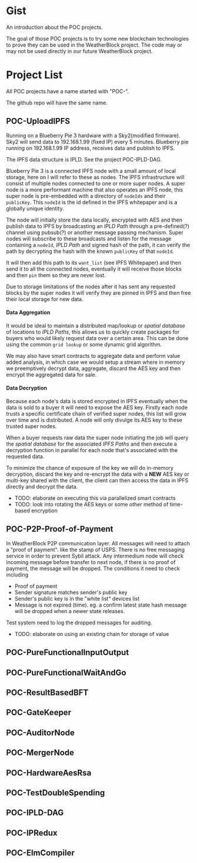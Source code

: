 # Gist
An introduction about the POC projects.

The goal of those POC projects is to try some new blockchain technologies to prove they can be used in the WeatherBlock project. The code may or may not be used directly in our future WeatherBlock project. 


# Project List
All POC projects have a name started with "POC-". 

The github repo will have the same name. 



## POC-UploadIPFS

Running on a Blueberry Pie 3 hardware with a Sky2(modified firmware). 
Sky2 will send data to 192.168.1.99 (fixed IP) every 5 minutes.
Blueberry pie running on 192.168.1.99 IP address, receives data and publish to IPFS.

The IPFS data structure is IPLD. See the project POC-IPLD-DAG.

Blueberry Pie 3 is a connected IPFS node with a small amount of local storage, here on I will refer to these as nodes. The IPFS infrastructure will consist of multiple nodes connected
to one or more super nodes. A super node is a more performant machine that also operates an IPFS node, this super node is pre-embedded with a directory of `nodeIds` and their `publicKey`.
This `nodeId` is the id defined in the IPFS whitepaper and is a globally unique identity. 

The node will initially store the data locally, encrypted with AES and then publish data to IPFS by broadcasting an *IPLD Path* through a pre-defined(?) channel using pubsub(?) or another message passing mechanism. 
Super nodes will subscribe to these broadcasts and listen for the message containing a `nodeId`, *IPLD Path* and signed hash of the path, it can verify the path by decrypting the hash with the known `publicKey` of that `nodeId`.

It will then add this path to its `want_list` (see IPFS Whitepaper) and then send it to all the connected nodes, eventually it will receive those blocks and then `pin` them so they are never lost.

Due to storage limitations of the nodes after it has sent any requested blocks by the super nodes it will verify they are pinned in IPFS and then free their local storage for new data.


#### Data Aggregation

It would be ideal to maintain a distributed map/lookup or *spatial database* of locations to *IPLD Paths*, this allows us to quickly create packages for buyers who would likely
request data over a certain area. This can be done using the common `grid lookup` or some dynamic grid algorithm.

We may also have smart contracts to aggregate data and perform value added analysis, in which case we would setup a stream where in memory we 
preemptively decrypt data, aggregate, discard the AES key and then encrypt the aggregated data for sale.


#### Data Decryption

Because each node's data is stored encrypted in IPFS eventually when the data is sold to a buyer it will need to expose the AES key. Firstly each node trusts a specific certificate chain of verified super nodes, this list 
will grow over time and is distributed. A node will only divulge its AES key to these trusted super nodes. 

When a buyer requests raw data the super node initiating the job will query the *spatial database* for the associated *IPFS Paths* and then execute a decryption function in parallel for each node that's associated with the requested data.

To minimize the chance of exposure of the key we will do in-memory decryption, discard the key and re-encrypt the data with a **NEW** AES key or multi-key shared with the client, the client can then access the data in IPFS directly and decrypt the data.

- TODO: elaborate on executing this via parallelized smart contracts
- TODO: look into rotating the AES keys or some other method of time-based encryption

## POC-P2P-Proof-of-Payment

In WeatherBlock P2P communication layer. All messages will need to attach a "proof of payment". like the stamp of USPS. There is no free messaging service in order to prevent Sybil attack. Any intermedium node will check incoming message before transfer to next node, if there is no proof of payment, the message will be dropped. The conditions it need to check including
- Proof of payment
- Sender signature matches sender's public key
- Sender's public key is in the "white list" devices list
- Message is not expired (time). eg. a confirm latest state hash message will be dropped when a newer state releases. 

Test system need to log the dropped messages for auditing.

- TODO: elaborate on using an existing chain for storage of value

## POC-PureFunctionalInputOutput

## POC-PureFunctionalWaitAndGo

## POC-ResultBasedBFT

## POC-GateKeeper

## POC-AuditorNode

## POC-MergerNode

## POC-HardwareAesRsa

## POC-TestDoubleSpending

## POC-IPLD-DAG

## POC-IPRedux

## POC-ElmCompiler

